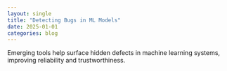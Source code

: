 ```yaml
---
layout: single
title: "Detecting Bugs in ML Models"
date: 2025-01-01
categories: blog
---
```


Emerging tools help surface hidden defects in machine learning systems, improving reliability and trustworthiness.

